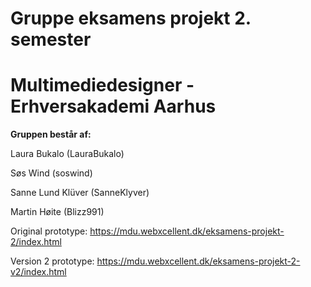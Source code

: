 # Gruppe eksamens projekt 2. semester
# Multimediedesigner - Erhversakademi Aarhus

**Gruppen består af:**

Laura Bukalo (LauraBukalo)

Søs Wind (soswind)

Sanne Lund Klüver (SanneKlyver)

Martin Høite (Blizz991)

Original prototype: https://mdu.webxcellent.dk/eksamens-projekt-2/index.html

Version 2 prototype: https://mdu.webxcellent.dk/eksamens-projekt-2-v2/index.html
